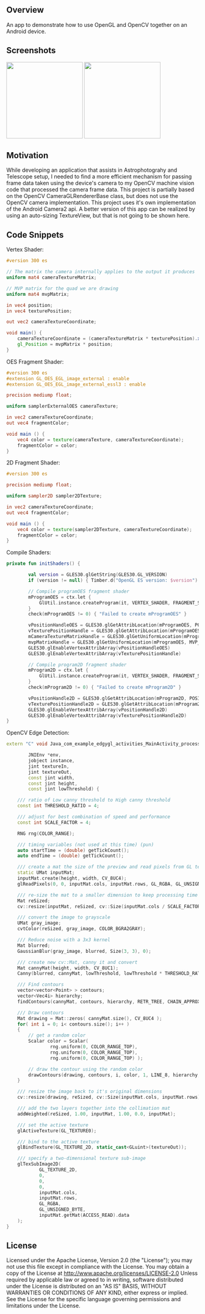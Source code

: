 ## Overview

An app to demonstrate how to use OpenGL and OpenCV together on an Android device.

## Screenshots

<p float="left">
  <img src="app/src/screenshots/Camera_Capabilities.png" width="200" /> 
  <img src="app/src/screenshots/OpenGL_Capabilities.png" width="200" />
</p>

## Motivation

While developing an application that assists in Astrophotograhy and Telescope setup, I needed to 
find a more efficient mechanism for passing frame data taken using the device's camera to my OpenCV
machine vision code that processed the camera frame data. This project is partially based on the 
OpenCV CameraGLRendererBase class, but does not use the OpenCV camera implementation. This project
uses it's own implementation of the Android Camera2 api. A better version of this app can be realized
by using an auto-sizing TextureView, but that is not going to be shown here.

## Code Snippets

Vertex Shader:

```GLSL
#version 300 es

// The matrix the camera internally applies to the output it produces
uniform mat4 cameraTextureMatrix;

// MVP matrix for the quad we are drawing
uniform mat4 mvpMatrix;

in vec4 position;
in vec4 texturePosition;

out vec2 cameraTextureCoordinate;

void main() {
    cameraTextureCoordinate = (cameraTextureMatrix * texturePosition).xy;
    gl_Position = mvpMatrix * position;
}
```

OES Fragment Shader:

```GLSL
#version 300 es
#extension GL_OES_EGL_image_external : enable
#extension GL_OES_EGL_image_external_essl3 : enable

precision mediump float;

uniform samplerExternalOES cameraTexture;

in vec2 cameraTextureCoordinate;
out vec4 fragmentColor;

void main () {
    vec4 color = texture(cameraTexture, cameraTextureCoordinate);
    fragmentColor = color;
}
```

2D Fragment Shader:

```GLSL
#version 300 es

precision mediump float;

uniform sampler2D sampler2DTexture;

in vec2 cameraTextureCoordinate;
out vec4 fragmentColor;

void main () {
    vec4 color = texture(sampler2DTexture, cameraTextureCoordinate);
    fragmentColor = color;
}
```

Compile Shaders:

```Kotlin
private fun initShaders() {

        val version = GLES30.glGetString(GLES30.GL_VERSION)
        if (version != null) { Timber.d("OpenGL ES version: $version") }

        // Compile programOES fragment shader
        mProgramOES = ctx.let {
            GlUtil.instance.createProgram(it, VERTEX_SHADER, FRAGMENT_SHADER_OES)
        }
        check(mProgramOES != 0) { "Failed to create mProgramOES" }

        vPositionHandleOES = GLES30.glGetAttribLocation(mProgramOES, POSITION)
        vTexturePositionHandle = GLES30.glGetAttribLocation(mProgramOES, ATTR_TEXTURE_POSITION)
        mCameraTextureMatrixHandle = GLES30.glGetUniformLocation(mProgramOES, UNIFORM_CAMERA_MATRIX)
        mvpMatrixHandle = GLES30.glGetUniformLocation(mProgramOES, MVP_MATRIX)
        GLES30.glEnableVertexAttribArray(vPositionHandleOES)
        GLES30.glEnableVertexAttribArray(vTexturePositionHandle)

        // Compile program2D fragment shader
        mProgram2D = ctx.let {
            GlUtil.instance.createProgram(it, VERTEX_SHADER, FRAGMENT_SHADER_2D)
        }
        check(mProgram2D != 0) { "Failed to create mProgram2D" }

        vPositionHandle2D = GLES30.glGetAttribLocation(mProgram2D, POSITION)
        vTexturePositionHandle2D = GLES30.glGetAttribLocation(mProgram2D, ATTR_TEXTURE_POSITION)
        GLES30.glEnableVertexAttribArray(vPositionHandle2D)
        GLES30.glEnableVertexAttribArray(vTexturePositionHandle2D)
}
```

OpenCV Edge Detection:

```c++
extern "C" void Java_com_example_edgygl_activities_MainActivity_processImage(

        JNIEnv *env,
        jobject instance,
        jint textureIn,
        jint textureOut,
        const jint width,
        const jint height,
        const jint lowThreshold) {

    /// ratio of Low canny threshold to High canny threshold
    const int THRESHOLD_RATIO = 4;

    /// adjust for best combination of speed and performance
    const int SCALE_FACTOR = 4;

    RNG rng(COLOR_RANGE);

    /// timing variables (not used at this time) (pun)
    auto startTime = (double) getTickCount();
    auto endTime = (double) getTickCount();

    /// create a mat the size of the preview and read pixels from GL texture into the mat
    static UMat inputMat;
    inputMat.create(height, width, CV_8UC4);
    glReadPixels(0, 0, inputMat.cols, inputMat.rows, GL_RGBA, GL_UNSIGNED_BYTE, inputMat.getMat(ACCESS_WRITE).data);

    /// re-size the mat to a smaller dimension to keep processing time to a reasonable level
    Mat reSized;
    cv::resize(inputMat, reSized, cv::Size(inputMat.cols / SCALE_FACTOR, inputMat.rows / SCALE_FACTOR));

    /// convert the image to grayscale
    UMat gray_image;
    cvtColor(reSized, gray_image, COLOR_BGRA2GRAY);

    /// Reduce noise with a 3x3 kernel
    Mat blurred;
    GaussianBlur(gray_image, blurred, Size(3, 3), 0);

    /// create new cv::Mat, canny it and convert
    Mat cannyMat(height, width, CV_8UC1);
    Canny(blurred, cannyMat, lowThreshold, lowThreshold * THRESHOLD_RATIO, 3);

    /// Find contours
    vector<vector<Point> > contours;
    vector<Vec4i> hierarchy;
    findContours(cannyMat, contours, hierarchy, RETR_TREE, CHAIN_APPROX_SIMPLE, Point(0, 0));

    /// Draw contours
    Mat drawing = Mat::zeros( cannyMat.size(), CV_8UC4 );
    for( int i = 0; i< contours.size(); i++ )
    {
        // get a random color
        Scalar color = Scalar(
                rng.uniform(0, COLOR_RANGE_TOP),
                rng.uniform(0, COLOR_RANGE_TOP),
                rng.uniform(0, COLOR_RANGE_TOP) );

        // draw the contour using the random color
        drawContours(drawing, contours, i, color, 1, LINE_8, hierarchy, 0, Point());
    }

    /// resize the image back to it's original dimensions
    cv::resize(drawing, reSized, cv::Size(inputMat.cols, inputMat.rows), INTER_LINEAR);

    /// add the two layers together into the collimation mat
    addWeighted(reSized, 1.00, inputMat, 1.00, 0.0, inputMat);

    /// set the active texture
    glActiveTexture(GL_TEXTURE0);

    /// bind to the active texture
    glBindTexture(GL_TEXTURE_2D, static_cast<GLuint>(textureOut));

    /// specify a two-dimensional texture sub-image
    glTexSubImage2D(
            GL_TEXTURE_2D,
            0,
            0,
            0,
            inputMat.cols,
            inputMat.rows,
            GL_RGBA,
            GL_UNSIGNED_BYTE,
            inputMat.getMat(ACCESS_READ).data
    );
}
```

## License

Licensed under the Apache License, Version 2.0 (the &quot;License&quot;);
you may not use this file except in compliance with the License.
You may obtain a copy of the License at
http://www.apache.org/licenses/LICENSE-2.0
Unless required by applicable law or agreed to in writing, software
distributed under the License is distributed on an &quot;AS IS&quot; BASIS,
WITHOUT WARRANTIES OR CONDITIONS OF ANY KIND, either
express or implied.
See the License for the specific language governing
permissions and limitations under the License.